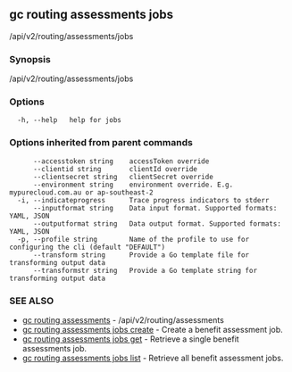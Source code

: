 ## gc routing assessments jobs

/api/v2/routing/assessments/jobs

### Synopsis

/api/v2/routing/assessments/jobs

### Options

```
  -h, --help   help for jobs
```

### Options inherited from parent commands

```
      --accesstoken string    accessToken override
      --clientid string       clientId override
      --clientsecret string   clientSecret override
      --environment string    environment override. E.g. mypurecloud.com.au or ap-southeast-2
  -i, --indicateprogress      Trace progress indicators to stderr
      --inputformat string    Data input format. Supported formats: YAML, JSON
      --outputformat string   Data output format. Supported formats: YAML, JSON
  -p, --profile string        Name of the profile to use for configuring the cli (default "DEFAULT")
      --transform string      Provide a Go template file for transforming output data
      --transformstr string   Provide a Go template string for transforming output data
```

### SEE ALSO

* [gc routing assessments](gc_routing_assessments.html)	 - /api/v2/routing/assessments
* [gc routing assessments jobs create](gc_routing_assessments_jobs_create.html)	 - Create a benefit assessment job.
* [gc routing assessments jobs get](gc_routing_assessments_jobs_get.html)	 - Retrieve a single benefit assessments job.
* [gc routing assessments jobs list](gc_routing_assessments_jobs_list.html)	 - Retrieve all benefit assessment jobs.



